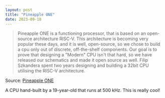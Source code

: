 ```yaml
---
layout: post
title: "Pineapple ONE"
date: 2023-09-18
---
```


> Pineapple ONE is a functioning processor, that is based on an open-source
architecture RISC-V. This architecture is becoming very popular these days,
and it is well, open-source, so we chose to build a cpu only out of
discrete, off-the-shelf components. Our goal is to prove that designing a
"Modern" CPU isn't that hard, so we have released our schematics and made
it open source as well. Filip Szkandera spent two years designing and
building a 32bit CPU utilising the RISC-V architecture.

Source: [Pineapple ONE](https://pineapple-one.github.io/)

A CPU hand-built by a 19-year-old that runs at 500 kHz.  This is really
cool!

